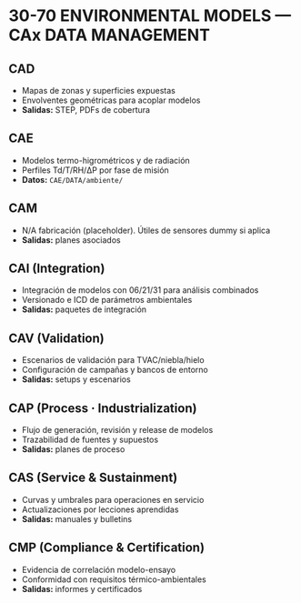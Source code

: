 # 30-70 ENVIRONMENTAL MODELS — CAx DATA MANAGEMENT

## CAD
- Mapas de zonas y superficies expuestas
- Envolventes geométricas para acoplar modelos
- **Salidas:** STEP, PDFs de cobertura

## CAE
- Modelos termo-higrométricos y de radiación
- Perfiles Td/T/RH/ΔP por fase de misión
- **Datos:** `CAE/DATA/ambiente/`

## CAM
- N/A fabricación (placeholder). Útiles de sensores dummy si aplica
- **Salidas:** planes asociados

## CAI (Integration)
- Integración de modelos con 06/21/31 para análisis combinados
- Versionado e ICD de parámetros ambientales
- **Salidas:** paquetes de integración

## CAV (Validation)
- Escenarios de validación para TVAC/niebla/hielo
- Configuración de campañas y bancos de entorno
- **Salidas:** setups y escenarios

## CAP (Process · Industrialization)
- Flujo de generación, revisión y release de modelos
- Trazabilidad de fuentes y supuestos
- **Salidas:** planes de proceso

## CAS (Service & Sustainment)
- Curvas y umbrales para operaciones en servicio
- Actualizaciones por lecciones aprendidas
- **Salidas:** manuales y bulletins

## CMP (Compliance & Certification)
- Evidencia de correlación modelo-ensayo
- Conformidad con requisitos térmico-ambientales
- **Salidas:** informes y certificados
